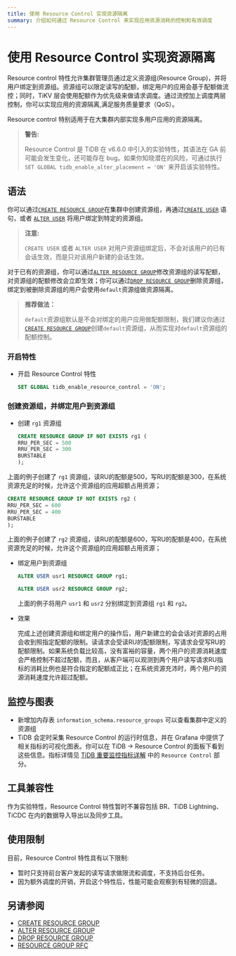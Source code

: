```yaml
---
title: 使用 Resource Control 实现资源隔离
summary: 介绍如何通过 Resource Control 来实现应用资源消耗的控制和有效调度
---
```


# 使用 Resource Control 实现资源隔离

Resource control 特性允许集群管理员通过定义资源组(Resource Group)，并将用户绑定到资源组。资源组可以限定读写的配额，绑定用户的应用会基于配额做流控；同时，TiKV 层会使用配额作为优先级来做请求调度。通过流控加上调度两层控制，你可以实现应用的资源隔离,满足服务质量要求（QoS）。

Resource control 特别适用于在大集群内部实现多用户应用的资源隔离。

> **警告:**
>
> Resource Control 是 TiDB 在 v6.6.0 中引入的实验特性，其语法在 GA 前可能会发生变化，还可能存在 bug。如果你知晓潜在的风险，可通过执行 `SET GLOBAL tidb_enable_alter_placement = 'ON'` 来开启该实验特性。

## 语法

你可以通过[`CREATE RESOURCE GROUP`](/sql-statements/sql-statement-create-resource-group.md)在集群中创建资源组，再通过[`CREATE USER`](/sql-statements/sql-statement-create-user.md) 语句，或者 [`ALTER USER`](/sql-statements/sql-statement-alter-user.md) 将用户绑定到特定的资源组。

> **注意:**
> 
> `CREATE USER` 或者 `ALTER USER` 对用户资源组绑定后，不会对该用户的已有会话生效，而是只对该用户新建的会话生效。

对于已有的资源组，你可以通过[`ALTER RESOURCE GROUP`](/sql-statements/sql-statement-alter-resource-group.md)修改资源组的读写配额，对资源组的配额修改会立即生效；你可以通过[`DROP RESOURCE GROUP`](/sql-statements/sql-statement-drop-resource-group.md)删除资源组，绑定到被删除资源组的用户会使用`default`资源组做资源隔离。

> **推荐做法：**
> 
> `default`资源组默认是不会对绑定的用户应用做配额限制，我们建议你通过[`CREATE RESOURCE GROUP`](/sql-statements/sql-statement-create-resource-group.md)创建`default`资源组，从而实现对`default`资源组的配额控制。

### 开启特性

- 开启 Resource Control 特性

    ```sql
    SET GLOBAL tidb_enable_resource_control = 'ON';
    ```

### 创建资源组，并绑定用户到资源组

- 创建 `rg1` 资源组

    ```sql
    CREATE RESOURCE GROUP IF NOT EXISTS rg1 (
    RRU_PER_SEC = 500
    RRU_PER_SEC = 300
    BURSTABLE
    );
    ```

上面的例子创建了 `rg1` 资源组，读RU的配额是500，写RU的配额是300，在系统资源充足的时候，允许这个资源组的应用超额占用资源；

```sql
CREATE RESOURCE GROUP IF NOT EXISTS rg2 (
RRU_PER_SEC = 600
RRU_PER_SEC = 400
BURSTABLE
);
```

上面的例子创建了 `rg2` 资源组，读RU的配额是600，写RU的配额是400，在系统资源充足的时候，允许这个资源组的应用超额占用资源；

- 绑定用户到资源组

    ```sql
    ALTER USER usr1 RESOURCE GROUP rg1;
    ```

    ```sql
    ALTER USER usr2 RESOURCE GROUP rg2;
    ```

    上面的例子将用户 `usr1` 和 `usr2` 分别绑定到资源组 `rg1` 和 `rg2`。

- 效果

  完成上述创建资源组和绑定用户的操作后，用户新建立的会会话对资源的占用会收到照指定配额的限制。读请求会受读RU的配额限制，写请求会受写RU的配额限制。如果系统负载比较高，没有富裕的容量，两个用户的资源消耗速度会严格控制不超过配额，而且，从客户端可以观测到两个用户读写请求RU指标的消耗比例也是符合指定的配额成正比；在系统资源充沛时，两个用户的资源消耗速度允许超过配额。

## 监控与图表

* 新增加内存表 `information_schema.resource_groups` 可以查看集群中定义的资源组
* TiDB 会定时采集 Resource Control 的运行时信息，并在 Grafana 中提供了相关指标的可视化图表。你可以在 TiDB -> Resource Control 的面板下看到这些信息。指标详情见 [TiDB 重要监控指标详解](/grafana-tidb-dashboard.md) 中的 `Resource Control` 部分。

## 工具兼容性

作为实验特性，Resource Control 特性暂时不兼容包括 BR、TiDB Lightning、TiCDC 在内的数据导入导出以及同步工具。

## 使用限制

目前，Resource Control 特性具有以下限制:

* 暂时只支持前台客户发起的读写请求做限流和调度，不支持后台任务。
* 因为额外调度的开销，开启这个特性后，性能可能会观察到有轻微的回退。

## 另请参阅

* [CREATE RESOURCE GROUP](/sql-statements/sql-statement-create-resource-group.md)
* [ALTER RESOURCE GROUP](/sql-statements/sql-statement-alter-resource-group.md)
* [DROP RESOURCE GROUP](/sql-statements/sql-statement-drop-resource-group.md)
* [RESOURCE GROUP RFC](https://docs.google.com/document/d/1sV5EVv8Cdpc6aBCDihc2akpE0iuantPf/)

